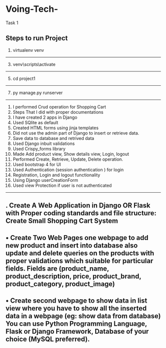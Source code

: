 # Voing-Tech-
Task 1

Steps to run Project
------------------------
1. virtualenv venv
 -----------------
3. venv\scripts\activate
 ------------------
5. cd project1
 -----------------
7. py manage.py runserver
-------------------------------

1. I performed Crud operation for Shopping Cart
2. Steps That I did with proper documentations
3. I have created 2 apps in Django
4.  Used SQlite as default
5.  Created HTML forms using jinja templates
6.  Did not use the admin part of Django to insert or retrieve data.
7.  Save data to database and retrived data
8.  Used Django inbuit validations
9.  Used Crispy_forms library
10.   Made Add product view, Show details view, Login, logout
11.   Performed Create, Retrieve, Update, Delete operation.
12.   Used bootstrap 4 for UI
13.   Used Authentication (session authentication ) for login
14.   Registration, Login and logout functionality
15.   Using Django userCreationForm
16.   Used view Protection if user is not authenticated









---------
. Create A Web Application in Django OR Flask with Proper coding standards and file 
structure:
Create Small Shopping Cart System
-------------
• Create Two Web Pages one webpage to add new product and insert into database also 
update and delete queries on the products with proper validations which suitable for 
particular fields. Fields are (product_name, product_description, price, product_brand, 
product_category, product_image)
----------
• Create second webpage to show data in list view where you have to show all the inserted 
data in a webpage (eg: show data from database)
You can use Python Programming Language, Flask or Django Framework, Database of your choice 
(MySQL preferred).
---------
